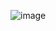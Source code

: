 ![image](https://github.com/Laurax64/Business_Card/assets/56238822/7b440a1e-7ac8-4ee1-bb00-990bf6c0ad08)
